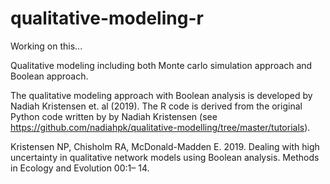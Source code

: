 # qualitative-modeling-r

Working on this...  

Qualitative modeling including both Monte carlo simulation approach and Boolean approach.  

The qualitative modeling approach with Boolean analysis is developed by Nadiah Kristensen et. al (2019). The R code is derived from the original Python code written by by Nadiah Kristensen (see https://github.com/nadiahpk/qualitative-modelling/tree/master/tutorials).

Kristensen NP, Chisholm RA, McDonald-Madden E. 2019. Dealing with high uncertainty in qualitative network models using Boolean analysis. Methods in Ecology and Evolution 00:1– 14. 

